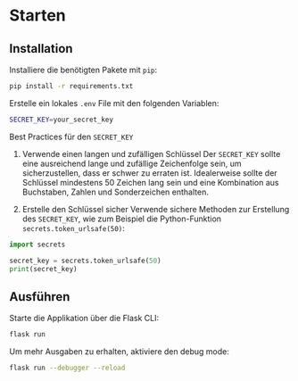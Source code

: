 # Starten   

## Installation
Installiere die benötigten Pakete mit `pip`:
```bash
pip install -r requirements.txt
```

Erstelle ein lokales `.env` File mit den folgenden Variablen:
```bash
SECRET_KEY=your_secret_key
```
Best Practices für den `SECRET_KEY`

1. Verwende einen langen und zufälligen Schlüssel
Der `SECRET_KEY` sollte eine ausreichend lange und zufällige Zeichenfolge sein, um sicherzustellen, dass er schwer zu erraten ist. Idealerweise sollte der Schlüssel mindestens 50 Zeichen lang sein und eine Kombination aus Buchstaben, Zahlen und Sonderzeichen enthalten.

3. Erstelle den Schlüssel sicher
Verwende sichere Methoden zur Erstellung des `SECRET_KEY`, wie zum Beispiel die Python-Funktion `secrets.token_urlsafe(50)`:

```python
import secrets

secret_key = secrets.token_urlsafe(50)
print(secret_key)
```

## Ausführen
Starte die Applikation über die Flask CLI:
```bash 
flask run
```
Um mehr Ausgaben zu erhalten, aktiviere den debug mode:
```bash
flask run --debugger --reload
```